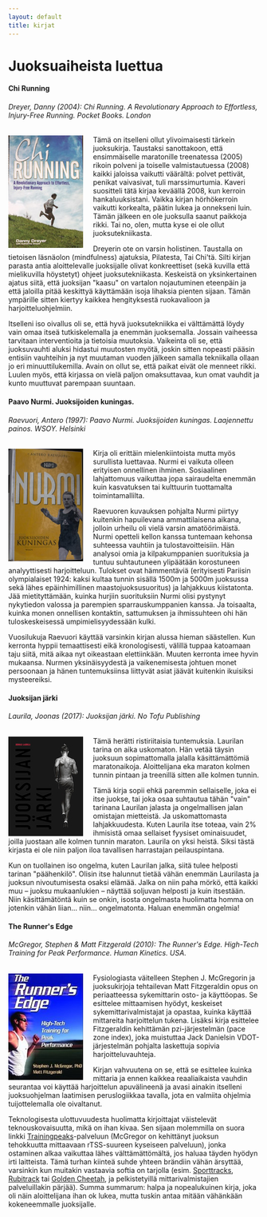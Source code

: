 ```yaml
---
layout: default
title: kirjat
---
```


# Juoksuaiheista luettua

#### Chi Running

###### *Dreyer, Danny (2004): Chi Running. A Revolutionary Approach to Effortless, Injury-Free Running. Pocket Books. London*

<img src="img/chirunning.jpg" align="left"
alt="Chi Running" style="margin: 0px 20px 0px 0px">
Tämä on itselleni ollut ylivoimaisesti tärkein juoksukirja. Taustaksi
sanottakoon, että ensimmäiselle maratonille treenatessa (2005) rikoin
polveni ja toiselle valmistautuessa (2008) kaikki jaloissa vaikutti
väärältä: polvet pettivät, penikat vaivasivat, tuli marssimurtumia.
Kaveri suositteli tätä kirjaa keväällä 2008, kun kerroin
hankaluuksistani. Vaikka kirjan hörhökerroin vaikutti korkealta, päätin
lukea ja onnekseni luin. Tämän jälkeen en ole juoksulla saanut paikkoja
rikki. Tai no, olen, mutta kyse ei ole ollut juoksutekniikasta.

Dreyerin ote on varsin holistinen. Taustalla on tietoisen läsnäolon
(mindfulness) ajatuksia, Pilatesta, Tai Chi'tä. Silti kirjan parasta
antia aloittelevalle juoksijalle olivat konkreettiset (sekä kuvilla että
mielikuvilla höystetyt) ohjeet juoksutekniikasta. Keskeistä on
yksinkertainen ajatus siitä, että juoksijan "kaasu" on vartalon
nojautuminen eteenpäin ja että jaloilla pitää keskittyä käyttämään isoja
lihaksia pienten sijaan. Tämän ympärille sitten kiertyy kaikkea
hengityksestä ruokavalioon ja harjoitteluohjelmiin.

Itselleni iso oivallus oli se, että hyvä juoksutekniikka ei välttämättä
löydy vain omaa itseä tutkiskelemalla ja enemmän juoksemalla. Jossain
vaiheessa tarvitaan interventioita ja tietoisia muutoksia. Vaikeinta oli
se, että juoksuvauhti aluksi hidastui muutosten myötä, joskin sitten
nopeasti pääsin entisiin vauhteihin ja nyt muutaman vuoden jälkeen
samalla tekniikalla ollaan jo eri minuuttilukemilla. Avain on ollut se,
että paikat eivät ole menneet rikki. Luulen myös, että kirjassa on vielä
paljon omaksuttavaa, kun omat vauhdit ja kunto muuttuvat parempaan
suuntaan.

#### Paavo Nurmi. Juoksijoiden kuningas.

###### *Raevuori, Antero (1997): Paavo Nurmi. Juoksijoiden kuningas. Laajennettu painos. WSOY. Helsinki*

<img src="img/paavonurmi.jpg" alt="Paavo Nurmi - juoksijoiden kuningas"
align="left" style="margin: 0px 20px 0px 0px">
Kirja oli erittäin mielenkiintoista mutta myös surullista luettavaa.
Nurmi ei vaikuta olleen erityisen onnellinen ihminen. Sosiaalinen
lahjattomuus vaikuttaa jopa sairaudelta enemmän kuin kasvatuksen tai
kulttuurin tuottamalta toimintamallilta.

Raevuoren kuvauksen pohjalta Nurmi piirtyy kuitenkin hapuilevana
ammattilaisena aikana, jolloin urheilu oli vielä varsin amatöörimäistä.
Nurmi opetteli kellon kanssa tuntemaan kehonsa suhteessa vauhtiin ja
tulostavoitteisiin. Hän analysoi omia ja kilpakumppanien suorituksia ja
tuntuu suhtautuneen ylipäätään korostuneen analyyttisesti harjoitteluun.
Tulokset ovat hämmentäviä (erityisesti Pariisin olympialaiset 1924:
kaksi kultaa tunnin sisällä 1500m ja 5000m juoksussa sekä lähes
epäinhimillinen maastojuoksusuoritus) ja lahjakkuus kiistatonta. Jää
mietityttämään, kuinka hurjiin suorituksiin Nurmi olisi pystynyt
nykytiedon valossa ja parempien sparrauskumppanien kanssa. Ja toisaalta,
kuinka monen onnellisen kontaktin, sattumuksen ja ihmissuhteen ohi hän
tuloskeskeisessä umpimielisyydessään kulki.

Vuosilukuja Raevuori käyttää varsinkin kirjan alussa hieman säästellen.
Kun kerronta hyppii temaattisesti eikä kronologisesti, välillä tuppaa
katoamaan taju siitä, mitä aikaa nyt oikeastaan elettiinkään. Muuten
kerronta imee hyvin mukaansa. Nurmen yksinäisyydestä ja vaikenemisesta
johtuen monet persoonaan ja hänen tuntemuksiinsa liittyvät asiat jäävät
kuitenkin ikuisiksi mysteereiksi.

#### Juoksijan järki

###### *Laurila, Joonas (2017): Juoksijan järki. No Tofu Publishing*

<img src="img/juoksijan_jarki.jpg" alt="Juoksijan järki"
align="left" style="margin: 0px 20px 0px 0px">
Tämä herätti ristiriitaisia tuntemuksia. Laurilan tarina on aika
uskomaton. Hän vetää täysin juoksuun sopimattomalla jalalla
käsittämättömiä maratonaikoja. Aloittelijana eka maraton kolmen tunnin
pintaan ja treenillä sitten alle kolmen tunnin.

Tämä kirja sopii ehkä paremmin sellaiselle, joka ei itse juokse, tai
joka osaa suhtautua tähän "vain" tarinana Laurilan jalasta ja
ongelmallisen jalan omistajan mietteistä. Ja uskomattomasta
lahjakkuudesta. Kuten Laurila itse toteaa, vain 2% ihmisistä omaa
sellaiset fyysiset ominaisuudet, joilla juostaan alle kolmen tunnin
maraton. Laurila on yksi heistä. Siksi tästä kirjasta ei ole niin paljon
iloa tavallisen harrastajan peilauspintana.

Kun on tuollainen iso ongelma, kuten Laurilan jalka, siitä tulee
helposti tarinan "päähenkilö". Olisin itse halunnut tietää vähän enemmän
Laurilasta ja juoksun nivoutumisesta osaksi elämää. Jalka on niin paha
mörkö, että kaikki muu – juoksu mukaanlukien – näyttää soljuvan helposti
ja kuin itsestään. Niin käsittämätöntä kuin se onkin, isosta ongelmasta
huolimatta homma on jotenkin vähän liian... niin... ongelmatonta. Haluan
enemmän ongelmia!

#### The Runner's Edge

###### *McGregor, Stephen & Matt Fitzgerald (2010): The Runner's Edge. High-Tech Training for Peak Performance. Human Kinetics. USA.*

<img src="img/runnersedge.jpg" align="left"
alt="The Runner's Edge" style="margin: 0px 20px 0px 0px">
Fysiologiasta väitelleen
Stephen J. McGregorin ja juoksukirjoja tehtailevan Matt Fitzgeraldin
opus on periaatteessa sykemittarin osto- ja käyttöopas. Se esittelee
mittaamisen hyödyt, keskeiset sykemittarivalmistajat ja opastaa, kuinka
käyttää mittareita harjoittelun tukena. Lisäksi kirja esittelee
Fitzgeraldin kehittämän pzi-järjestelmän (pace zone index), joka
muistuttaa Jack Danielsin VDOT-järjestelmän pohjalta laskettuja sopivia
harjoitteluvauhteja.

Kirjan vahvuutena on se, että se esittelee kuinka mittaria ja ennen
kaikkea reaaliaikaista vauhdin seurantaa voi käyttää harjoittelun
apuvälineenä ja avasi ainakin itselleni juoksuohjelman laatimisen
peruslogiikkaa tavalla, jota en valmiita ohjelmia tuijottelemalla ole
oivaltanut.

Teknologisesta ulottuvuudesta huolimatta kirjoittajat väistelevät
teknouskovaisuutta, mikä on ihan kivaa. Sen sijaan molemmilla on suora
linkki [Trainingpeaks](http://home.trainingpeaks.com)-palveluun
(McGregor on kehittänyt juoksun tehokkuutta mittaavaan rTSS-suureen
kyseiseen palveluun), jonka ostaminen alkaa vaikuttaa lähes
välttämättömältä, jos haluaa täyden hyödyn irti laitteista. Tämä turhan
kiinteä suhde yhteen brändiin vähän ärsyttää, varsinkin kun muitakin
vastaavia softia on tarjolla (esim.
[Sporttracks](http://www.zonefivesoftware.com),
[Rubitrack](http://www.rubitrack.com) tai [Golden
Cheetah](http://www.goldencheetah.org), ja pelkistetyillä
mittarivalmistajien palveluillakin pärjää). Summa summarum: halpa ja
nopealukuinen kirja, joka oli näin aloittelijana ihan ok lukea, mutta
tuskin antaa mitään vähänkään kokeneemmalle juoksijalle.

